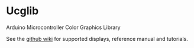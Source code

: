 # Ucglib

Arduino Microcontroller Color Graphics Library

See the [github wiki](https://github.com/olikraus/ucglib/wiki/ucglib) for supported displays, reference manual and tutorials.

